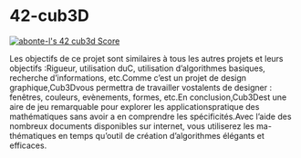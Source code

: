 # 42-cub3D

[![abonte-l's 42 cub3d Score](https://badge42.vercel.app/api/v2/cl4ihoc5o006109joivmaaf1o/project/2061202)](https://github.com/JaeSeoKim/badge42)

Les objectifs de ce projet sont similaires à tous les autres projets et leurs objectifs :Rigueur, utilisation duC, utilisation d’algorithmes basiques, recherche d’informations, etc.Comme c’est un projet de design graphique,Cub3Dvous permettra de travailler vostalents de designer : fenêtres, couleurs, evènements, formes, etc.En conclusion,Cub3Dest une aire de jeu remarquable pour explorer les applicationspratique des mathématiques sans avoir a en comprendre les spécificités.Avec l’aide des nombreux documents disponibles sur internet, vous utiliserez les ma-thématiques en temps qu’outil de création d’algorithmes élégants et efficaces.

